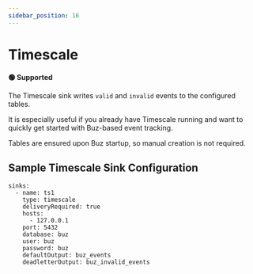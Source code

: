 ```yaml
---
sidebar_position: 16
---
```


# Timescale

**🟢 Supported**

The Timescale sink writes `valid` and `invalid` events to the configured tables.

It is especially useful if you already have Timescale running and want to quickly get started with Buz-based event tracking.

Tables are ensured upon Buz startup, so manual creation is not required.

## Sample Timescale Sink Configuration

```
sinks:
  - name: ts1
    type: timescale
    deliveryRequired: true
    hosts:
      - 127.0.0.1
    port: 5432
    database: buz
    user: buz
    password: buz
    defaultOutput: buz_events
    deadletterOutput: buz_invalid_events
```
